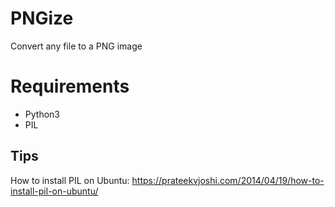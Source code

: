 # PNGize
Convert any file to a PNG image

# Requirements
* Python3
* PIL

## Tips
How to install PIL on Ubuntu: https://prateekvjoshi.com/2014/04/19/how-to-install-pil-on-ubuntu/
